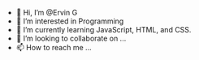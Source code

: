 - 👋 Hi, I’m @Ervin G
- 👀 I’m interested in Programming 
- 🌱 I’m currently learning JavaScript, HTML, and CSS.
- 💞️ I’m looking to collaborate on ...
- 📫 How to reach me ...

<!---
Ervin001/Ervin001 is a ✨ special ✨ repository because its `README.md` (this file) appears on your GitHub profile.
You can click the Preview link to take a look at your changes.
--->

